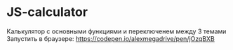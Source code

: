 # JS-calculator

Калькулятор с основными функциями и переключенем между 3 темами
Запустить в браузере: https://codepen.io/alexmegadrive/pen/jOzqBXB
